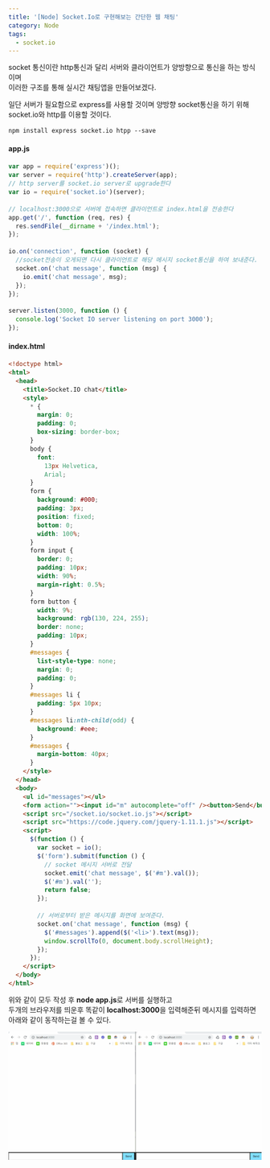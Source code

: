 ```yaml
---
title: '[Node] Socket.Io로 구현해보는 간단한 웹 채팅'
category: Node
tags:
  - socket.io
---
```


socket 통신이란 http통신과 달리 서버와 클라이언트가 양방향으로 통신을 하는 방식이며<br>
이러한 구조를 통해 실시간 채팅앱을 만들어보겠다.

일단 서버가 필요함으로 express를 사용할 것이며 양방향 socket통신을 하기 위해 socket.io와 http를 이용할 것이다.

```shell
npm install express socket.io htpp --save
```

#### app.js

```js
var app = require('express')();
var server = require('http').createServer(app);
// http server를 socket.io server로 upgrade한다
var io = require('socket.io')(server);

// localhost:3000으로 서버에 접속하면 클라이언트로 index.html을 전송한다
app.get('/', function (req, res) {
  res.sendFile(__dirname + '/index.html');
});

io.on('connection', function (socket) {
  //socket전송이 오게되면 다시 클라이언트로 해당 메시지 socket통신을 하여 보내준다.
  socket.on('chat message', function (msg) {
    io.emit('chat message', msg);
  });
});

server.listen(3000, function () {
  console.log('Socket IO server listening on port 3000');
});
```

#### index.html

```html
<!doctype html>
<html>
  <head>
    <title>Socket.IO chat</title>
    <style>
      * {
        margin: 0;
        padding: 0;
        box-sizing: border-box;
      }
      body {
        font:
          13px Helvetica,
          Arial;
      }
      form {
        background: #000;
        padding: 3px;
        position: fixed;
        bottom: 0;
        width: 100%;
      }
      form input {
        border: 0;
        padding: 10px;
        width: 90%;
        margin-right: 0.5%;
      }
      form button {
        width: 9%;
        background: rgb(130, 224, 255);
        border: none;
        padding: 10px;
      }
      #messages {
        list-style-type: none;
        margin: 0;
        padding: 0;
      }
      #messages li {
        padding: 5px 10px;
      }
      #messages li:nth-child(odd) {
        background: #eee;
      }
      #messages {
        margin-bottom: 40px;
      }
    </style>
  </head>
  <body>
    <ul id="messages"></ul>
    <form action=""><input id="m" autocomplete="off" /><button>Send</button></form>
    <script src="/socket.io/socket.io.js"></script>
    <script src="https://code.jquery.com/jquery-1.11.1.js"></script>
    <script>
      $(function () {
        var socket = io();
        $('form').submit(function () {
          // socket 메시지 서버로 전달
          socket.emit('chat message', $('#m').val());
          $('#m').val('');
          return false;
        });

        // 서버로부터 받은 메시지를 화면에 보여준다.
        socket.on('chat message', function (msg) {
          $('#messages').append($('<li>').text(msg));
          window.scrollTo(0, document.body.scrollHeight);
        });
      });
    </script>
  </body>
</html>
```

위와 같이 모두 작성 후 **node app.js**로 서버를 실행하고 <br>
두개의 브라우저를 띄운후 똑같이 **localhost:3000**을 입력해준뒤 메시지를 입력하면 아래와 같이 동작하는걸 볼 수 있다.

![움짤](/assets/images/post/2019-11-03-node-socket-io-chat-image1.gif)
